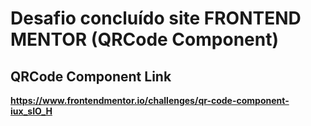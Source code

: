 # Desafio concluído site FRONTEND MENTOR (QRCode Component)

## QRCode Component Link

**https://www.frontendmentor.io/challenges/qr-code-component-iux_sIO_H**
